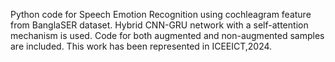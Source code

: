 Python code for Speech Emotion Recognition using cochleagram feature from BanglaSER dataset.
Hybrid CNN-GRU network with a self-attention mechanism is used.
Code for both augmented and non-augmented samples are included.
This work has been represented in ICEEICT,2024.
